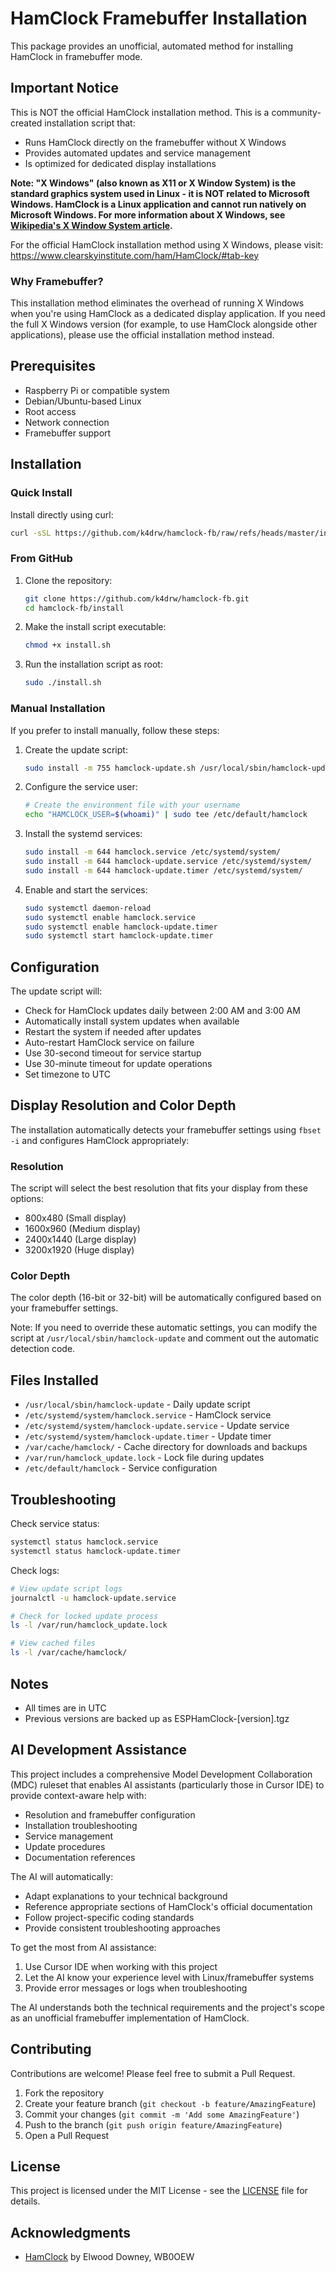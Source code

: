 # HamClock Framebuffer Installation

This package provides an unofficial, automated method for installing HamClock in framebuffer mode. 

## Important Notice

This is NOT the official HamClock installation method. This is a community-created installation script that:
- Runs HamClock directly on the framebuffer without X Windows
- Provides automated updates and service management
- Is optimized for dedicated display installations

**Note: "X Windows" (also known as X11 or X Window System) is the standard graphics system used in Linux - it is **NOT** related to Microsoft Windows. HamClock is a Linux application and cannot run natively on Microsoft Windows. For more information about X Windows, see [Wikipedia's X Window System article](https://en.wikipedia.org/wiki/X_Window_System).**

For the official HamClock installation method using X Windows, please visit:
https://www.clearskyinstitute.com/ham/HamClock/#tab-key

### Why Framebuffer?
This installation method eliminates the overhead of running X Windows when you're using HamClock as a dedicated display application. If you need the full X Windows version (for example, to use HamClock alongside other applications), please use the official installation method instead.

## Prerequisites

- Raspberry Pi or compatible system
- Debian/Ubuntu-based Linux
- Root access
- Network connection
- Framebuffer support

## Installation

### Quick Install
Install directly using curl:
```bash
curl -sSL https://github.com/k4drw/hamclock-fb/raw/refs/heads/master/install.sh | sudo bash
```

### From GitHub
1. Clone the repository:
   ```bash
   git clone https://github.com/k4drw/hamclock-fb.git
   cd hamclock-fb/install
   ```
2. Make the install script executable:
   ```bash
   chmod +x install.sh
   ```
3. Run the installation script as root:
   ```bash
   sudo ./install.sh
   ```

### Manual Installation
If you prefer to install manually, follow these steps:

1. Create the update script:
   ```bash
   sudo install -m 755 hamclock-update.sh /usr/local/sbin/hamclock-update
   ```

2. Configure the service user:
   ```bash
   # Create the environment file with your username
   echo "HAMCLOCK_USER=$(whoami)" | sudo tee /etc/default/hamclock
   ```

3. Install the systemd services:
   ```bash
   sudo install -m 644 hamclock.service /etc/systemd/system/
   sudo install -m 644 hamclock-update.service /etc/systemd/system/
   sudo install -m 644 hamclock-update.timer /etc/systemd/system/
   ```

4. Enable and start the services:
   ```bash
   sudo systemctl daemon-reload
   sudo systemctl enable hamclock.service
   sudo systemctl enable hamclock-update.timer
   sudo systemctl start hamclock-update.timer
   ```

## Configuration

The update script will:
- Check for HamClock updates daily between 2:00 AM and 3:00 AM
- Automatically install system updates when available
- Restart the system if needed after updates
- Auto-restart HamClock service on failure
- Use 30-second timeout for service startup
- Use 30-minute timeout for update operations
- Set timezone to UTC

## Display Resolution and Color Depth

The installation automatically detects your framebuffer settings using `fbset -i` and configures HamClock appropriately:

### Resolution
The script will select the best resolution that fits your display from these options:
- 800x480 (Small display)
- 1600x960 (Medium display)
- 2400x1440 (Large display)
- 3200x1920 (Huge display)

### Color Depth
The color depth (16-bit or 32-bit) will be automatically configured based on your framebuffer settings.

Note: If you need to override these automatic settings, you can modify the script at `/usr/local/sbin/hamclock-update` and comment out the automatic detection code.

## Files Installed

- `/usr/local/sbin/hamclock-update` - Daily update script
- `/etc/systemd/system/hamclock.service` - HamClock service
- `/etc/systemd/system/hamclock-update.service` - Update service
- `/etc/systemd/system/hamclock-update.timer` - Update timer
- `/var/cache/hamclock/` - Cache directory for downloads and backups
- `/var/run/hamclock_update.lock` - Lock file during updates
- `/etc/default/hamclock` - Service configuration

## Troubleshooting

Check service status:
   ```bash
   systemctl status hamclock.service
   systemctl status hamclock-update.timer
   ```

Check logs:
   ```bash
   # View update script logs
   journalctl -u hamclock-update.service

   # Check for locked update process
   ls -l /var/run/hamclock_update.lock

   # View cached files
   ls -l /var/cache/hamclock/
   ```

## Notes
- All times are in UTC
- Previous versions are backed up as ESPHamClock-[version].tgz

## AI Development Assistance

This project includes a comprehensive Model Development Collaboration (MDC) ruleset that enables AI assistants (particularly those in Cursor IDE) to provide context-aware help with:

- Resolution and framebuffer configuration
- Installation troubleshooting
- Service management
- Update procedures
- Documentation references

The AI will automatically:
- Adapt explanations to your technical background
- Reference appropriate sections of HamClock's official documentation
- Follow project-specific coding standards
- Provide consistent troubleshooting approaches

To get the most from AI assistance:
1. Use Cursor IDE when working with this project
2. Let the AI know your experience level with Linux/framebuffer systems
3. Provide error messages or logs when troubleshooting

The AI understands both the technical requirements and the project's scope as an unofficial framebuffer implementation of HamClock.

## Contributing

Contributions are welcome! Please feel free to submit a Pull Request.

1. Fork the repository
2. Create your feature branch (`git checkout -b feature/AmazingFeature`)
3. Commit your changes (`git commit -m 'Add some AmazingFeature'`)
4. Push to the branch (`git push origin feature/AmazingFeature`)
5. Open a Pull Request

## License

This project is licensed under the MIT License - see the [LICENSE](LICENSE) file for details.

## Acknowledgments

- [HamClock](https://www.clearskyinstitute.com/ham/HamClock/) by Elwood Downey, WB0OEW
